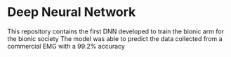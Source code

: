 # Deep Neural Network 

This repository contains the first DNN developed to train the bionic arm for the bionic society 
The model was able to predict the data collected from a commercial EMG with a 99.2% accuracy 
